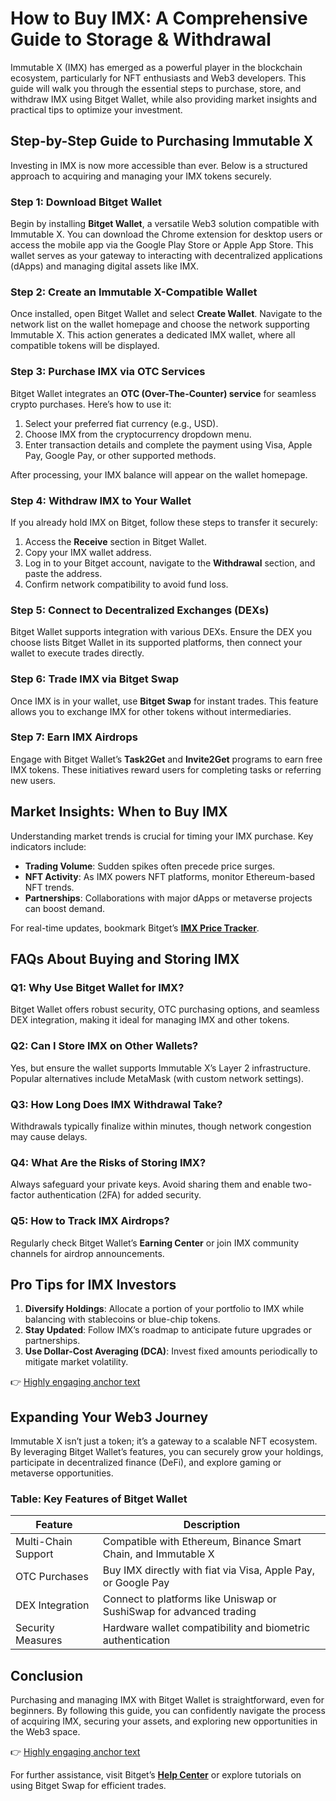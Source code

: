 # How to Buy IMX: A Comprehensive Guide to Storage & Withdrawal  

Immutable X (IMX) has emerged as a powerful player in the blockchain ecosystem, particularly for NFT enthusiasts and Web3 developers. This guide will walk you through the essential steps to purchase, store, and withdraw IMX using Bitget Wallet, while also providing market insights and practical tips to optimize your investment.  

## Step-by-Step Guide to Purchasing Immutable X  

Investing in IMX is now more accessible than ever. Below is a structured approach to acquiring and managing your IMX tokens securely.  

### Step 1: Download Bitget Wallet  
Begin by installing **Bitget Wallet**, a versatile Web3 solution compatible with Immutable X. You can download the Chrome extension for desktop users or access the mobile app via the Google Play Store or Apple App Store. This wallet serves as your gateway to interacting with decentralized applications (dApps) and managing digital assets like IMX.  

### Step 2: Create an Immutable X-Compatible Wallet  
Once installed, open Bitget Wallet and select **Create Wallet**. Navigate to the network list on the wallet homepage and choose the network supporting Immutable X. This action generates a dedicated IMX wallet, where all compatible tokens will be displayed.  

### Step 3: Purchase IMX via OTC Services  
Bitget Wallet integrates an **OTC (Over-The-Counter) service** for seamless crypto purchases. Here’s how to use it:  
1. Select your preferred fiat currency (e.g., USD).  
2. Choose IMX from the cryptocurrency dropdown menu.  
3. Enter transaction details and complete the payment using Visa, Apple Pay, Google Pay, or other supported methods.  

After processing, your IMX balance will appear on the wallet homepage.  

### Step 4: Withdraw IMX to Your Wallet  
If you already hold IMX on Bitget, follow these steps to transfer it securely:  
1. Access the **Receive** section in Bitget Wallet.  
2. Copy your IMX wallet address.  
3. Log in to your Bitget account, navigate to the **Withdrawal** section, and paste the address.  
4. Confirm network compatibility to avoid fund loss.  

### Step 5: Connect to Decentralized Exchanges (DEXs)  
Bitget Wallet supports integration with various DEXs. Ensure the DEX you choose lists Bitget Wallet in its supported platforms, then connect your wallet to execute trades directly.  

### Step 6: Trade IMX via Bitget Swap  
Once IMX is in your wallet, use **Bitget Swap** for instant trades. This feature allows you to exchange IMX for other tokens without intermediaries.  

### Step 7: Earn IMX Airdrops  
Engage with Bitget Wallet’s **Task2Get** and **Invite2Get** programs to earn free IMX tokens. These initiatives reward users for completing tasks or referring new users.  

## Market Insights: When to Buy IMX  

Understanding market trends is crucial for timing your IMX purchase. Key indicators include:  
- **Trading Volume**: Sudden spikes often precede price surges.  
- **NFT Activity**: As IMX powers NFT platforms, monitor Ethereum-based NFT trends.  
- **Partnerships**: Collaborations with major dApps or metaverse projects can boost demand.  

For real-time updates, bookmark Bitget’s **[IMX Price Tracker](https://www.bitget.fit/zh-CN/price)**.  

## FAQs About Buying and Storing IMX  

### Q1: Why Use Bitget Wallet for IMX?  
Bitget Wallet offers robust security, OTC purchasing options, and seamless DEX integration, making it ideal for managing IMX and other tokens.  

### Q2: Can I Store IMX on Other Wallets?  
Yes, but ensure the wallet supports Immutable X’s Layer 2 infrastructure. Popular alternatives include MetaMask (with custom network settings).  

### Q3: How Long Does IMX Withdrawal Take?  
Withdrawals typically finalize within minutes, though network congestion may cause delays.  

### Q4: What Are the Risks of Storing IMX?  
Always safeguard your private keys. Avoid sharing them and enable two-factor authentication (2FA) for added security.  

### Q5: How to Track IMX Airdrops?  
Regularly check Bitget Wallet’s **Earning Center** or join IMX community channels for airdrop announcements.  

## Pro Tips for IMX Investors  

1. **Diversify Holdings**: Allocate a portion of your portfolio to IMX while balancing with stablecoins or blue-chip tokens.  
2. **Stay Updated**: Follow IMX’s roadmap to anticipate future upgrades or partnerships.  
3. **Use Dollar-Cost Averaging (DCA)**: Invest fixed amounts periodically to mitigate market volatility.  

👉 [Highly engaging anchor text](https://bit.ly/okx-bonus)  

## Expanding Your Web3 Journey  

Immutable X isn’t just a token; it’s a gateway to a scalable NFT ecosystem. By leveraging Bitget Wallet’s features, you can securely grow your holdings, participate in decentralized finance (DeFi), and explore gaming or metaverse opportunities.  

### Table: Key Features of Bitget Wallet  

| Feature                | Description                                                                 |  
|------------------------|-----------------------------------------------------------------------------|  
| Multi-Chain Support    | Compatible with Ethereum, Binance Smart Chain, and Immutable X              |  
| OTC Purchases          | Buy IMX directly with fiat via Visa, Apple Pay, or Google Pay               |  
| DEX Integration        | Connect to platforms like Uniswap or SushiSwap for advanced trading         |  
| Security Measures      | Hardware wallet compatibility and biometric authentication                  |  

## Conclusion  

Purchasing and managing IMX with Bitget Wallet is straightforward, even for beginners. By following this guide, you can confidently navigate the process of acquiring IMX, securing your assets, and exploring new opportunities in the Web3 space.  

👉 [Highly engaging anchor text](https://bit.ly/okx-bonus)  

For further assistance, visit Bitget’s **[Help Center](https://web3.bitget.com/en/academy)** or explore tutorials on using Bitget Swap for efficient trades.